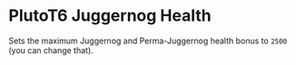# PlutoT6 Juggernog Health
Sets the maximum Juggernog and Perma-Juggernog health bonus to `2500` (you can change that).
